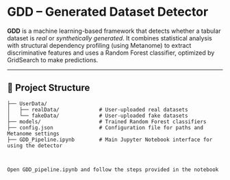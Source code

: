 # GDD – Generated Dataset Detector

**GDD** is a machine learning-based framework that detects whether a tabular dataset is *real* or *synthetically generated*. It combines statistical analysis with structural dependency profiling (using Metanome) to extract discriminative features and uses a Random Forest classifier, optimized by GridSearch to make predictions.

---

## 📁 Project Structure

```text
├── UserData/                 
│   ├── realData/             # User-uploaded real datasets
│   └── fakeData/             # User-uploaded fake datasets
├── models/                   # Trained Random Forest classifiers
├── config.json               # Configuration file for paths and Metanome settings
├── GDD_Pipeline.ipynb        # Main Jupyter Notebook interface for using the detector



Open GDD_pipeline.ipynb and follow the steps provided in the notebook
